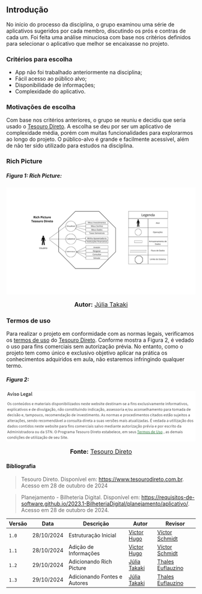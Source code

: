 ## Introdução 

No início do processo da disciplina, o grupo examinou uma série de aplicativos sugeridos por cada membro, discutindo os prós e contras de cada um. Foi feita uma análise minuciosa com base nos critérios definidos para selecionar o aplicativo que melhor se encaixasse no projeto.

### Critérios para escolha

- App não foi trabalhado anteriormente na disciplina;
- Fácil acesso ao público alvo;
- Disponibilidade de informações;
- Complexidade do aplicativo.

### Motivações de escolha 

Com base nos critérios anteriores, o grupo se reuniu e decidiu que seria usado o [Tesouro Direto](https://www.tesourodireto.com.br). A escolha se deu por ser um aplicativo de complexidade média, porém com muitas funcionalidades para explorarmos ao longo do projeto. O público-alvo é grande e facilmente acessível, além de não ter sido utilizado para estudos na disciplina.

### Rich Picture
##### Figura 1: Rich Picture:
![Figura 1: Rich Picture](../assets/RichPictureTesouroDireto.png)

<div>
<font size="3"><p style="text-align: center"><b>Autor:</b> <a href="https://www.github.com/juliatakaki">Júlia Takaki</a></font></p>
</div>

### Termos de uso

Para realizar o projeto em conformidade com as normas legais, verificamos os [termos de uso](https://www.tesourodireto.com.br/conheca/termos-de-uso-e-protecao-de-dados.htm#termos-de-uso) do [Tesouro Direto](https://www.tesourodireto.com.br). Conforme mostra a Figura 2, é vedado o uso para fins comerciais sem autorização prévia. No entanto, como o projeto tem como único e exclusivo objetivo aplicar na prática os conhecimentos adquiridos em aula, não estaremos infringindo qualquer termo.

##### Figura 2:

![Figura 2](../assets/termodeuso.png)
<div>
<font size="3"><p style="text-align: center"><b>Fonte:</b> <a href="https://www.tesourodireto.com.br/conheca/termos-de-uso-e-protecao-de-dados.htm#termos-de-uso">Tesouro Direto</a></font></p>
</div>

#### Bibliografia

> Tesouro Direto. Disponível em: <https://www.tesourodireto.com.br>. Acesso em 28 de outubro de 2024

> Planejamento - Bilheteria Digital. Disponível em: <https://requisitos-de-software.github.io/2023.1-BilheteriaDigital/planejamento/aplicativo/>. Acesso em 28 de outubro de 2024.

| Versão | Data       | Descrição | Autor     |       Revisor         |
| ------ | ---------- | --------- | --------- | --------------------- |
| `1.0` | 28/10/2024  | Estruturação Inicial | [Victor Hugo](https://github.com/ViictorHugoo) | [Víctor Schmidt](https://github.com/moonshinerd) |
| `1.1` | 28/10/2024  | Adição de Informações | [Victor Hugo](https://github.com/ViictorHugoo) | [Víctor Schmidt](https://github.com/moonshinerd) |
| `1.2` | 29/10/2024  | Adicionando Rich Picture | [Júlia Takaki](https://github.com/juliatakaki) | [Thales Euflauzino](https://github.com/thaleseuflauzino) |
| `1.3` | 29/10/2024  | Adicionando Fontes e Autores | [Júlia Takaki](https://github.com/juliatakaki) | [Thales Euflauzino](https://github.com/thaleseuflauzino) |

